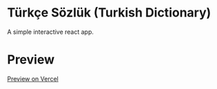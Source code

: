 # Türkçe Sözlük (Turkish Dictionary)
A simple interactive react app.

# Preview
[Preview on Vercel](https://turkcesozluk.vercel.app/)